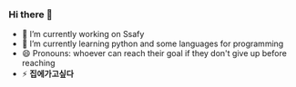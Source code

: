 ### Hi there 👋

- 🔭 I’m currently working on Ssafy
- 🌱 I’m currently learning python and some languages for programming
- 😄 Pronouns: whoever can reach their goal if they don't give up before reaching
- ⚡ **집에가고싶다** 
